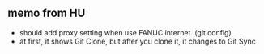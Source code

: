## memo from HU

* should add proxy setting when use FANUC internet. (git config)
* at first, it shows Git Clone, but after you clone it, it changes to Git Sync